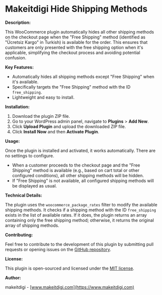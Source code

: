# Makeitdigi Hide Shipping Methods

**Description:**

This WooCommerce plugin automatically hides all other shipping methods on the checkout page when the "Free Shipping" method (identified as "Ücretsiz Kargo" in Turkish) is available for the order. This ensures that customers are only presented with the free shipping option when it's applicable, simplifying the checkout process and avoiding potential confusion.

**Key Features:**

- Automatically hides all shipping methods except "Free Shipping" when it's available.
- Specifically targets the "Free Shipping" method with the ID `free_shipping`.
- Lightweight and easy to install.

**Installation:**

1. Download the plugin ZIP file.
2. Go to your WordPress admin panel, navigate to **Plugins** > **Add New**.
3. Click **Upload Plugin** and upload the downloaded ZIP file.
4. Click **Install Now** and then **Activate Plugin**.

**Usage:**

Once the plugin is installed and activated, it works automatically. There are no settings to configure.

- When a customer proceeds to the checkout page and the "Free Shipping" method is available (e.g., based on cart total or other configured conditions), all other shipping methods will be hidden.
- If "Free Shipping" is not available, all configured shipping methods will be displayed as usual.

**Technical Details:**

The plugin uses the `woocommerce_package_rates` filter to modify the available shipping methods. It checks if a shipping method with the ID `free_shipping` exists in the list of available rates. If it does, the plugin returns an array containing only the free shipping method; otherwise, it returns the original array of shipping methods.

**Contributing:**

Feel free to contribute to the development of this plugin by submitting pull requests or opening issues on the [GitHub repository](https://github.com/montecit/woocommerce-hide-shipping-methods).

**License:**

This plugin is open-sourced and licensed under the [MIT license](LICENSE).

**Author:**

makeitdigi - [www.makeitdigi.com](https://www.makeitdigi.com)
